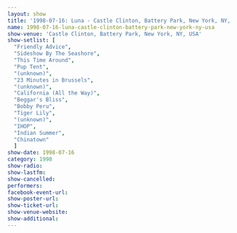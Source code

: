 ```yaml
---
layout: show
title: '1998-07-16: Luna - Castle Clinton, Battery Park, New York, NY, USA'
name: 1998-07-16-luna-castle-clinton-battery-park-new-york-ny-usa
show-venue: 'Castle Clinton, Battery Park, New York, NY, USA'
show-setlist: [
  "Friendly Advice",
  "Sideshow By The Seashore",
  "This Time Around",
  "Pup Tent",
  "(unknown)",
  "23 Minutes in Brussels",
  "(unknown)",
  "California (All the Way)",
  "Beggar's Bliss",
  "Bobby Peru",
  "Tiger Lily",
  "(unknown)",
  "IHOP",
  "Indian Summer",
  "Chinatown"
  ]
show-date: 1998-07-16
category: 1998
show-radio: 
show-lastfm: 
show-cancelled: 
performers: 
facebook-event-url: 
show-poster-url: 
show-ticket-url: 
show-venue-website: 
show-additional: 
---
```



